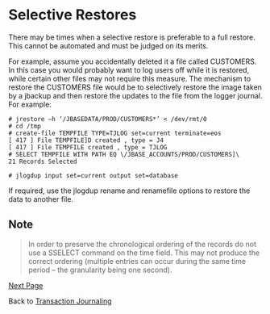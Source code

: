 # Selective Restores

<PageHeader />

There may be times when a selective restore is preferable to a full restore. This cannot be automated and must be judged on its merits.  

For example, assume you accidentally deleted it a file called CUSTOMERS. In this case you would probably want to log users off while it is restored, while certain other files may not require this measure. The mechanism to restore the CUSTOMERS file would be to selectively restore the image taken by a jbackup and then restore the updates to the file from the logger journal. For example:  

```
# jrestore –h ‘/JBASEDATA/PROD/CUSTOMERS*’ < /dev/rmt/0
# cd /tmp
# create-file TEMPFILE TYPE=TJLOG set=current terminate=eos
[ 417 ] File TEMPFILE]D created , type = J4
[ 417 ] File TEMPFILE created , type = TJLOG
# SELECT TEMPFILE WITH PATH EQ \/JBASE_ACCOUNTS/PROD/CUSTOMERS]\
21 Records Selected

# jlogdup input set=current output set=database
```

If required, use the jlogdup rename and renamefile options to restore the data to another file.  

## Note

>In order to preserve the chronological ordering of the records do not use a SSELECT command on the time field. This may not produce the correct ordering (multiple entries can occur during the same time period – the granularity being one second).  

[Next Page](./../failure-recovery/README.md)

Back to [Transaction Journaling](./../README.md)

<PageFooter />
